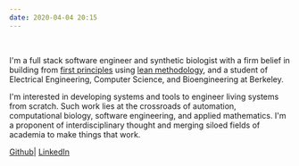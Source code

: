 ```yaml
---
date: 2020-04-04 20:15
---
```

&nbsp;

I'm a full stack software engineer and synthetic biologist with a firm belief in building from [first
principles](https://en.wikipedia.org/wiki/First_principle) using [lean
methodology](https://en.wikipedia.org/wiki/Lean_startup), and a student of
Electrical Engineering, Computer Science, and Bioengineering at Berkeley.
 
I'm interested in developing systems and tools to engineer living systems from
scratch. Such work lies at the crossroads of automation, computational biology,
software engineering, and applied mathematics. I'm a proponent of
interdisciplinary thought and merging siloed fields of academia to make things
that work.

[Github](https://github.com/kennyworkman)| [LinkedIn](https://www.linkedin.com/in/kenny-workman-11151115a/)
